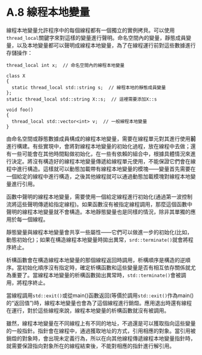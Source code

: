 # A.8 線程本地變量

線程本地變量允許程序中的每個線程都有一個獨立的實例拷貝。可以使用`thread_local`關鍵字來對這樣的變量進行聲明。命名空間內的變量，靜態成員變量，以及本地變量都可以聲明成線程本地變量，為了在線程運行前對這些數據進行存儲操作：

```
thread_local int x;  // 命名空間內的線程本地變量

class X
{
  static thread_local std::string s;  // 線程本地的靜態成員變量
};
static thread_local std::string X::s;  // 這裡需要添加X::s

void foo()
{
  thread_local std::vector<int> v;  // 一般線程本地變量
}
```

由命名空間或靜態數據成員構成的線程本地變量，需要在線程單元對其進行使用**前**進行構建。有些實現中，會將對線程本地變量的初始化過程，放在線程中去做；還有一些可能會在其他時間點做初始化，在一些有依賴的組合中，根據具體情況來進行決定。將沒有構造好的線程本地變量傳遞給線程單元使用，不能保證它們會在線程中進行構造。這樣就可以動態加載帶有線程本地變量的模塊——變量首先需要在一個給定的線程中進行構造，之後其他線程就可以通過動態加載模塊對線程本地變量進行引用。

函數中聲明的線程本地變量，需要使用一個給定線程進行初始化(通過第一波控制流將這些聲明傳遞給指定線程)。如果函數沒有被指定線程調用，那麼這個函數中聲明的線程本地變量就不會構造。本地靜態變量也是同樣的情況，除非其單獨的應用於每一個線程。

靜態變量與線程本地變量會共享一些屬性——它們可以做進一步的初始化(比如，動態初始化)；如果在構造線程本地變量時拋出異常，`srd::terminate()`就會將程序終止。

析構函數會在構造線程本地變量的那個線程返回時調用，析構順序是構造的逆順序。當初始化順序沒有指定時，確定析構函數和這些變量是否有相互依存關係就尤為重要了。當線程本地變量的析構函數拋出異常時，`std::terminate()`會被調用，將程序終止。

當線程調用`std::exit()`或從main()函數返回(等價於調用`std::exit()`作為main()的“返回值”)時，線程本地變量也會為了這個線程進行銷燬。應用退出時還有線程在運行，對於這些線程來說，線程本地變量的析構函數就沒有被調用。

雖然，線程本地變量在不同線程上有不同的地址，不過還是可以獲取指向這些變量的一般指針。指針會在線程中，通過獲取地址的方式，引用相應的對象。當引用被銷燬的對象時，會出現未定義行為，所以在向其他線程傳遞線程本地變量指針時，就需要保證指向對象所在的線程結束後，不能對相應的指針進行解引用。